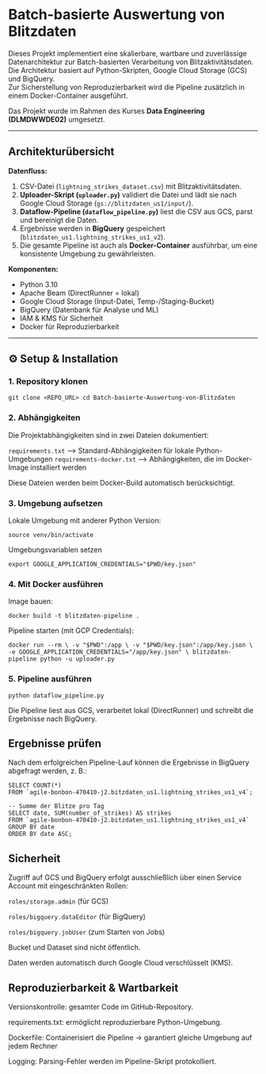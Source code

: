 # Batch-basierte Auswertung von Blitzdaten

Dieses Projekt implementiert eine skalierbare, wartbare und zuverlässige Datenarchitektur zur Batch-basierten Verarbeitung von Blitzaktivitätsdaten.  
Die Architektur basiert auf Python-Skripten, Google Cloud Storage (GCS) und BigQuery.  
Zur Sicherstellung von Reproduzierbarkeit wird die Pipeline zusätzlich in einem Docker-Container ausgeführt.  

Das Projekt wurde im Rahmen des Kurses **Data Engineering (DLMDWWDE02)** umgesetzt.

---

## Architekturübersicht

**Datenfluss:**
1. CSV-Datei (`lightning_strikes_dataset.csv`) mit Blitzaktivitätsdaten.  
2. **Uploader-Skript (`uploader.py`)** validiert die Datei und lädt sie nach Google Cloud Storage (`gs://blitzdaten_us1/input/`).  
3. **Dataflow-Pipeline (`dataflow_pipeline.py`)** liest die CSV aus GCS, parst und bereinigt die Daten.  
4. Ergebnisse werden in **BigQuery** gespeichert (`blitzdaten_us1.lightning_strikes_us1_v2`).  
5. Die gesamte Pipeline ist auch als **Docker-Container** ausführbar, um eine konsistente Umgebung zu gewährleisten.  

**Komponenten:**
- Python 3.10  
- Apache Beam (DirectRunner = lokal)  
- Google Cloud Storage (Input-Datei, Temp-/Staging-Bucket)  
- BigQuery (Datenbank für Analyse und ML)  
- IAM & KMS für Sicherheit  
- Docker für Reproduzierbarkeit  

---

## ⚙️ Setup & Installation

### 1. Repository klonen

`git clone <REPO_URL>
cd Batch-basierte-Auswertung-von-Blitzdaten`

### 2. Abhängigkeiten

Die Projektabhängigkeiten sind in zwei Dateien dokumentiert:

`requirements.txt` --> Standard-Abhängigkeiten für lokale Python-Umgebungen
`requirements-docker.txt` --> Abhängigkeiten, die im Docker-Image installiert werden

Diese Dateien werden beim Docker-Build automatisch berücksichtigt.

### 3. Umgebung aufsetzen

Lokale Umgebung mit anderer Python Version:

`source venv/bin/activate`

Umgebungsvariablen setzen

`export GOOGLE_APPLICATION_CREDENTIALS="$PWD/key.json"`


### 4. Mit Docker ausführen

Image bauen:

`docker build -t blitzdaten-pipeline .`

Pipeline starten (mit GCP Credentials):

`docker run --rm \
  -v "$PWD":/app \
  -v "$PWD/key.json":/app/key.json \
  -e GOOGLE_APPLICATION_CREDENTIALS="/app/key.json" \
  blitzdaten-pipeline python -u uploader.py`

### 5. Pipeline ausführen

`python dataflow_pipeline.py`

Die Pipeline liest aus GCS, verarbeitet lokal (DirectRunner) und schreibt die Ergebnisse nach BigQuery.

## Ergebnisse prüfen

Nach dem erfolgreichen Pipeline-Lauf können die Ergebnisse in BigQuery abgefragt werden, z. B.:

```-- Anzahl der geladenen Zeilen
SELECT COUNT(*) 
FROM `agile-bonbon-470410-j2.bitzdaten_us1.lightning_strikes_us1_v4`;

-- Summe der Blitze pro Tag
SELECT date, SUM(number_of_strikes) AS strikes
FROM `agile-bonbon-470410-j2.bitzdaten_us1.lightning_strikes_us1_v4`
GROUP BY date
ORDER BY date ASC;
```

## Sicherheit

Zugriff auf GCS und BigQuery erfolgt ausschließlich über einen Service Account mit eingeschränkten Rollen:

`roles/storage.admin` (für GCS)

`roles/bigquery.dataEditor` (für BigQuery)

`roles/bigquery.jobUser` (zum Starten von Jobs)

Bucket und Dataset sind nicht öffentlich.

Daten werden automatisch durch Google Cloud verschlüsselt (KMS).

## Reproduzierbarkeit & Wartbarkeit

Versionskontrolle: gesamter Code im GitHub-Repository.

requirements.txt: ermöglicht reproduzierbare Python-Umgebung.

Dockerfile: Containerisiert die Pipeline → garantiert gleiche Umgebung auf jedem Rechner

Logging: Parsing-Fehler werden im Pipeline-Skript protokolliert.
